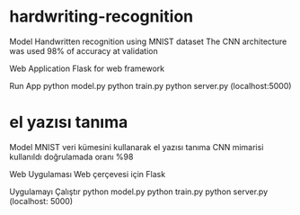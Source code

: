 # hardwriting-recognition
Model
Handwritten recognition using MNIST dataset
The CNN architecture was used
98% of accuracy at validation

Web Application
Flask for web framework

Run App
python model.py
python train.py
python server.py (localhost:5000)

# el yazısı tanıma
Model
MNIST veri kümesini kullanarak el yazısı tanıma
CNN mimarisi kullanıldı
doğrulamada oranı %98

Web Uygulaması
Web çerçevesi için Flask

Uygulamayı Çalıştır
python model.py
python train.py
python server.py (localhost: 5000)
